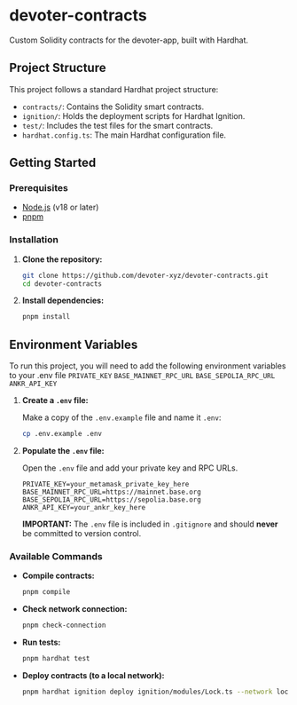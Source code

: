 # devoter-contracts

Custom Solidity contracts for the devoter-app, built with Hardhat.

## Project Structure

This project follows a standard Hardhat project structure:

- `contracts/`: Contains the Solidity smart contracts.
- `ignition/`: Holds the deployment scripts for Hardhat Ignition.
- `test/`: Includes the test files for the smart contracts.
- `hardhat.config.ts`: The main Hardhat configuration file.

## Getting Started

### Prerequisites

- [Node.js](https://nodejs.org/en/) (v18 or later)
- [pnpm](https://pnpm.io/)

### Installation

1.  **Clone the repository:**

    ```bash
    git clone https://github.com/devoter-xyz/devoter-contracts.git
    cd devoter-contracts
    ```

2.  **Install dependencies:**

    ```bash
    pnpm install
    ```

## Environment Variables
To run this project, you will need to add the following environment variables to your .env file
`PRIVATE_KEY`
`BASE_MAINNET_RPC_URL`
`BASE_SEPOLIA_RPC_URL`
`ANKR_API_KEY`

1.  **Create a `.env` file:**

    Make a copy of the `.env.example` file and name it `.env`:

    ```bash
    cp .env.example .env
    ```

2.  **Populate the `.env` file:**

    Open the `.env` file and add your private key and RPC URLs.

    ```
    PRIVATE_KEY=your_metamask_private_key_here
    BASE_MAINNET_RPC_URL=https://mainnet.base.org
    BASE_SEPOLIA_RPC_URL=https://sepolia.base.org
    ANKR_API_KEY=your_ankr_key_here
    ```

    **IMPORTANT:** The `.env` file is included in `.gitignore` and should **never** be committed to version control.

### Available Commands

-   **Compile contracts:**

    ```bash
    pnpm compile
    ```

-   **Check network connection:**
    ```bash
    pnpm check-connection
    ```

-   **Run tests:**

    ```bash
    pnpm hardhat test
    ```

-   **Deploy contracts (to a local network):**

    ```bash
    pnpm hardhat ignition deploy ignition/modules/Lock.ts --network localhost
    ```


